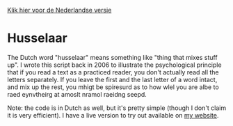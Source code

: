 [Klik hier voor de Nederlandse versie](README-nl.md)

# Husselaar
The Dutch word "husselaar" means something like "thing that mixes stuff up". I wrote this script back in 2006 to illustrate the psychological principle that if you read a text as a practiced reader, you don't actually read all the letters separately. If you leave the first and the last letter of a word intact, and mix up the rest, you mhigt be spiresurd as to how wlel you are albe to raed eynvtheirg at amoslt nramol raeidng seepd.

Note: the code is in Dutch as well, but it's pretty simple (though I don't claim it is very efficient). I have a live version to try out available on [my website](http://jochemdouw.nl/husselaar/).
